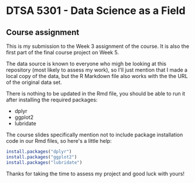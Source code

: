 # DTSA 5301 - Data Science as a Field
## Course assignment
This is my submission to the Week 3 assignment of the course.
It is also the first part of the final course project on Week 5.

The data source is known to everyone who migh be looking at this repository (most likely to assess my work), 
so I'll just mention that I made a local copy of the data, but the R Markdown file also works with the the URL of the original data set.

There is nothing to be updated in the Rmd file, you should be able to run it after installing the required packages:
- dplyr
- ggplot2
- lubridate

The course slides specifically mention not to include package installation code in our Rmd files, so here's a little help:
```r
install.packages("dplyr")
install.packages("ggplot2")
install.packages("lubridate")
```

Thanks for taking the time to assess my project and good luck with yours!
